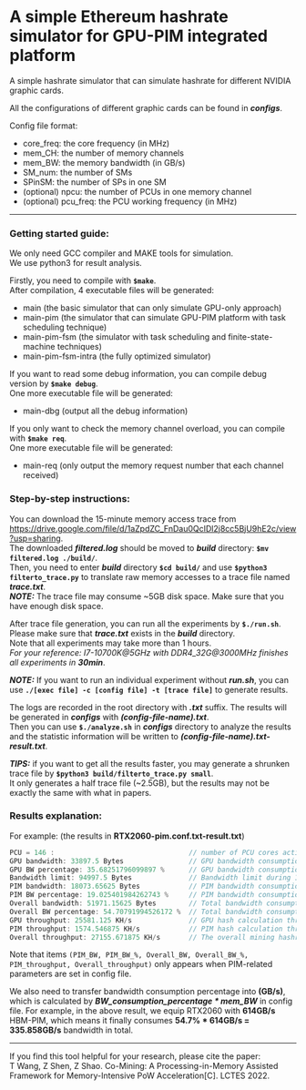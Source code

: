 # A simple Ethereum hashrate simulator for GPU-PIM integrated platform

A simple hashrate simulator that can simulate hashrate for different NVIDIA graphic cards.

All the configurations of different graphic cards can be found in ***configs***.

Config file format:
+ core_freq: the core frequency (in MHz)
+ mem_CH: the number of memory channels
+ mem_BW: the memory bandwidth (in GB/s)
+ SM_num: the number of SMs
+ SPinSM: the number of SPs in one SM
+ (optional) npcu: the number of PCUs in one memory channel
+ (optional) pcu_freq: the PCU working frequency (in MHz)

---

### Getting started guide:

We only need GCC compiler and MAKE tools for simulation.  
We use python3 for result analysis.

Firstly, you need to compile with **`$make`**.  
After compilation, 4 executable files will be generated:
+ main                  (the basic simulator that can only simulate GPU-only approach)
+ main-pim              (the simulator that can simulate GPU-PIM platform with task scheduling technique)
+ main-pim-fsm          (the simulator with task scheduling and finite-state-machine techniques)
+ main-pim-fsm-intra    (the fully optimized simulator)

If you want to read some debug information, you can compile debug version by **`$make debug`**.  
One more executable file will be generated:
+ main-dbg              (output all the debug information)

If you only want to check the memory channel overload, you can compile with **`$make req`**.  
One more executable file will be generated:
+ main-req              (only output the memory request number that each channel received)

### Step-by-step instructions:

You can download the 15-minute memory access trace from https://drive.google.com/file/d/1aZpdZC_FnDau0QcIDl2j8cc5BjU9hE2c/view?usp=sharing.  
The downloaded ***filtered.log*** should be moved to ***build*** directory: **`$mv filtered.log ./build/`**.  
Then, you need to enter ***build*** directory **`$cd build/`** and use **`$python3 filterto_trace.py`** to translate raw memory accesses to a trace file named ***trace.txt***.  
***NOTE:*** The trace file may consume ~5GB disk space. Make sure that you have enough disk space.

After trace file generation, you can run all the experiments by **`$./run.sh`**.  
Please make sure that ***trace.txt*** exists in the ***build*** directory.  
Note that all experiments may take more than 1 hours.  
*For your reference: I7-10700K@5GHz with DDR4_32G@3000MHz finishes all experiments in* ***30min***.

***NOTE:*** If you want to run an individual experiment without ***run.sh***, you can use **`./[exec file] -c [config file] -t [trace file]`** to generate results.

The logs are recorded in the root directory with ***.txt*** suffix. The results will be generated in ***configs*** with ***(config-file-name).txt***.  
Then you can use **`$./analyze.sh`** in ***configs*** directory to analyze the results and the statistic information will be written to ***(config-file-name).txt-result.txt***.

***TIPS:*** if you want to get all the results faster, you may generate a shrunken trace file by **`$python3 build/filterto_trace.py small`**.  
It only generates a half trace file (~2.5GB), but the results may not be exactly the same with what in papers.

### Results explanation:

For example: (the results in **RTX2060-pim.conf.txt-result.txt**)

```c
PCU = 146 :                                 // number of PCU cores activated
GPU bandwidth: 33897.5 Bytes                // GPU bandwidth consumption during 1 calculation step
GPU BW percentage: 35.68251796099897 %      // GPU bandwidth consumption percentage (GPU_BW/bw_limit)%
Bandwidth limit: 94997.5 Bytes              // Bandwidth limit during 1 calculation step
PIM bandwidth: 18073.65625 Bytes            // PIM bandwidth consumption during 1 calculation step
PIM BW percentage: 19.025401984262743 %     // PIM bandwidth consumption percentage (PIM_BW/bw_limit)%
Overall bandwidth: 51971.15625 Bytes        // Total bandwidth consumption during 1 calculation step (GPU_BW+PIM_BW)
Overall BW percentage: 54.70791994526172 %  // Total bandwidth consumption percentage ((GPU_BW+PIM_BW)/bw_limit)%
GPU throughput: 25581.125 KH/s              // GPU hash calculation throughput (mining hashrate)
PIM throughput: 1574.546875 KH/s            // PIM hash calculation throughput (mining hashrate)
Overall throughput: 27155.671875 KH/s       // The overall mining hashrate (GPU_throughput + PIM_throughput)
```

Note that items `(PIM_BW, PIM_BW_%, Overall_BW, Overall_BW_%, PIM_throughput, Overall_throughput)` only appears when PIM-related parameters are set in config file.

We also need to transfer bandwidth consumption percentage into **(GB/s)**, which is calculated by ***BW_consumption_percentage * mem_BW*** in config file. For example, in the above result, we equip RTX2060 with **614GB/s** HBM-PIM, which means it finally consumes **54.7% * 614GB/s = 335.858GB/s** bandwidth in total.

---

If you find this tool helpful for your research, please cite the paper:  
T Wang, Z Shen, Z Shao. Co-Mining: A Processing-in-Memory Assisted Framework for Memory-Intensive PoW Acceleration[C]. LCTES 2022.
